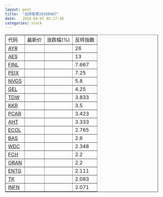 ```yaml
---
layout: post
title:  "反转股票20160407"
date:   2016-04-07 01:17:26
categories: stock
---
```


<script type="text/javascript">
var stockList = []
stockList.push('gb_ayr');
stockList.push('gb_aes');
stockList.push('gb_finl');
stockList.push('gb_peix');
stockList.push('gb_nvgs');
stockList.push('gb_gel');
stockList.push('gb_tdw');
stockList.push('gb_kkr');
stockList.push('gb_pcar');
stockList.push('gb_aht');
stockList.push('gb_ecol');
stockList.push('gb_bas');
stockList.push('gb_wdc');
stockList.push('gb_fch');
stockList.push('gb_oran');
stockList.push('gb_entg');
stockList.push('gb_tk');
stockList.push('gb_infn');
</script>

<table border="1">
 <tr>
 <td>代码</td>
  <td>最新价</td>
  <td>涨跌幅(%)</td>
 <td>反转指数</td>
</tr>
  <tr id="ayr"><td><a href="http://stock.finance.sina.com.cn/usstock/quotes/AYR.html" target="_blank">AYR</a></td><td></td><td></td><td>26</td></tr>
  <tr id="aes"><td><a href="http://stock.finance.sina.com.cn/usstock/quotes/AES.html" target="_blank">AES</a></td><td></td><td></td><td>13</td></tr>
  <tr id="finl"><td><a href="http://stock.finance.sina.com.cn/usstock/quotes/FINL.html" target="_blank">FINL</a></td><td></td><td></td><td>7.667</td></tr>
  <tr id="peix"><td><a href="http://stock.finance.sina.com.cn/usstock/quotes/PEIX.html" target="_blank">PEIX</a></td><td></td><td></td><td>7.25</td></tr>
  <tr id="nvgs"><td><a href="http://stock.finance.sina.com.cn/usstock/quotes/NVGS.html" target="_blank">NVGS</a></td><td></td><td></td><td>5.8</td></tr>
  <tr id="gel"><td><a href="http://stock.finance.sina.com.cn/usstock/quotes/GEL.html" target="_blank">GEL</a></td><td></td><td></td><td>4.25</td></tr>
  <tr id="tdw"><td><a href="http://stock.finance.sina.com.cn/usstock/quotes/TDW.html" target="_blank">TDW</a></td><td></td><td></td><td>3.833</td></tr>
  <tr id="kkr"><td><a href="http://stock.finance.sina.com.cn/usstock/quotes/KKR.html" target="_blank">KKR</a></td><td></td><td></td><td>3.5</td></tr>
  <tr id="pcar"><td><a href="http://stock.finance.sina.com.cn/usstock/quotes/PCAR.html" target="_blank">PCAR</a></td><td></td><td></td><td>3.423</td></tr>
  <tr id="aht"><td><a href="http://stock.finance.sina.com.cn/usstock/quotes/AHT.html" target="_blank">AHT</a></td><td></td><td></td><td>3.333</td></tr>
  <tr id="ecol"><td><a href="http://stock.finance.sina.com.cn/usstock/quotes/ECOL.html" target="_blank">ECOL</a></td><td></td><td></td><td>2.765</td></tr>
  <tr id="bas"><td><a href="http://stock.finance.sina.com.cn/usstock/quotes/BAS.html" target="_blank">BAS</a></td><td></td><td></td><td>2.6</td></tr>
  <tr id="wdc"><td><a href="http://stock.finance.sina.com.cn/usstock/quotes/WDC.html" target="_blank">WDC</a></td><td></td><td></td><td>2.348</td></tr>
  <tr id="fch"><td><a href="http://stock.finance.sina.com.cn/usstock/quotes/FCH.html" target="_blank">FCH</a></td><td></td><td></td><td>2.2</td></tr>
  <tr id="oran"><td><a href="http://stock.finance.sina.com.cn/usstock/quotes/ORAN.html" target="_blank">ORAN</a></td><td></td><td></td><td>2.2</td></tr>
  <tr id="entg"><td><a href="http://stock.finance.sina.com.cn/usstock/quotes/ENTG.html" target="_blank">ENTG</a></td><td></td><td></td><td>2.111</td></tr>
  <tr id="tk"><td><a href="http://stock.finance.sina.com.cn/usstock/quotes/TK.html" target="_blank">TK</a></td><td></td><td></td><td>2.083</td></tr>
  <tr id="infn"><td><a href="http://stock.finance.sina.com.cn/usstock/quotes/INFN.html" target="_blank">INFN</a></td><td></td><td></td><td>2.071</td></tr>
</table>
